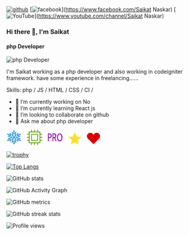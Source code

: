 
[<img src='https://cdn.jsdelivr.net/npm/simple-icons@3.0.1/icons/github.svg' alt='github' height='40'>](https://github.com/https://github.com/saikatnaskar16)  [<img src='https://cdn.jsdelivr.net/npm/simple-icons@3.0.1/icons/facebook.svg' alt='facebook' height='40'>](https://www.facebook.com/Saikat Naskar)  [<img src='https://cdn.jsdelivr.net/npm/simple-icons@3.0.1/icons/youtube.svg' alt='YouTube' height='40'>](https://www.youtube.com/channel/Saikat Naskar)  
### Hi there 👋, I'm Saikat
#### php Developer
![php Developer](https://www.facebook.com/saikat.naskar.94)

I'm Saikat working as a php developer and also working in codeigniter framework. have some experience in freelancing......

Skills: php / JS / HTML / CSS / CI /

- 🔭 I’m currently working on No 
- 🌱 I’m currently learning React js 
- 👯 I’m looking to collaborate on github 
- 💬 Ask me about php developer 




<a href='https://archiveprogram.github.com/'><img src='https://raw.githubusercontent.com/acervenky/animated-github-badges/master/assets/acbadge.gif' width='40' height='40'></a> <a href='https://docs.github.com/en/developers'><img src='https://raw.githubusercontent.com/acervenky/animated-github-badges/master/assets/devbadge.gif' width='40' height='40'></a> <a href='https://github.com/pricing'><img src='https://raw.githubusercontent.com/acervenky/animated-github-badges/master/assets/pro.gif' width='40' height='40'></a> <a href='https://stars.github.com/'><img src='https://raw.githubusercontent.com/acervenky/animated-github-badges/master/assets/starbadge.gif' width='35' height='35'></a> <a href='https://docs.github.com/en/github/supporting-the-open-source-community-with-github-sponsors'><img src='https://raw.githubusercontent.com/acervenky/animated-github-badges/master/assets/sponsorbadge.gif' width='35' height='35'></a> 

[![trophy](https://github-profile-trophy.vercel.app/?username=https://github.com/saikatnaskar16)](https://github.com/ryo-ma/github-profile-trophy)

[![Top Langs](https://github-readme-stats.vercel.app/api/top-langs/?username=https://github.com/saikatnaskar16)](https://github.com/anuraghazra/github-readme-stats)

![GitHub stats](https://github-readme-stats.vercel.app/api?username=https://github.com/saikatnaskar16&show_icons=true&count_private=true)  

![GitHub Activity Graph](https://activity-graph.herokuapp.com/graph?username=https://github.com/saikatnaskar16)  

![GitHub metrics](https://metrics.lecoq.io/https://github.com/saikatnaskar16)  

![GitHub streak stats](https://streak-stats.demolab.com/?user=https://github.com/saikatnaskar16)  

![Profile views](https://gpvc.arturio.dev/https://github.com/saikatnaskar16)  
